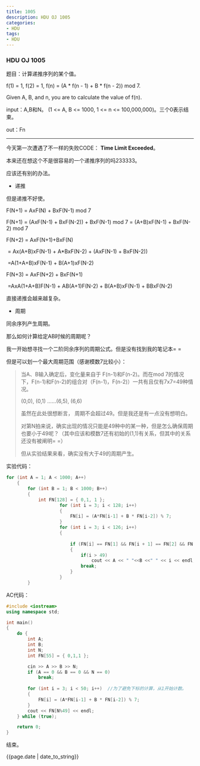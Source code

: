 ```yaml
---
title: 1005
description: HDU OJ 1005
categories:
- HDU
tags:
- HDU
---
```


### HDU OJ 1005

题目：计算递推序列的某个值。

f(1) = 1, f(2) = 1, f(n) = (A * f(n - 1) + B * f(n - 2)) mod 7.

Given A, B, and n, you are to calculate the value of f(n).

input：A,B和N。 (1 <= A, B <= 1000, 1 <= n <= 100,000,000)。三个0表示结束。

out：Fn

----

今天第一次遭遇了不一样的失败CODE： **Time Limit Exceeded**。

本来还在想这个不是很容易的一个递推序列的吗233333。

应该还有别的办法。

- 递推

但是递推不好使。

F(N+1) = AxF(N) + BxF(N-1) mod 7

F(N+1) = (AxF(N-1) + BxF(N-2)) + BxF(N-1) mod 7 = (A+B)xF(N-1)  + BxF(N-2) mod 7

F(N+2) = AxF(N+1)+BxF(N)

​	= Ax(A+B)xF(N-1) + A*BxF(N-2) +  (AxF(N-1) + BxF(N-2)) 

​	=A(1+A+B)xF(N-1) + B(A+1)xF(N-2)

F(N+3) = AxF(N+2) + BxF(N+1)

​	=AxA(1+A+B)F(N-1) + AB(A+1)F(N-2) + B(A+B)xF(N-1) + BBxF(N-2)

直接递推会越来越复杂。

- 周期

同余序列产生周期。

那么如何计算给定AB时候的周期呢？

我一开始想寻找一个二阶同余序列的周期公式。但是没有找到我的笔记本= =

但是可以划一个最大周期范围（感谢模数7比较小）：

> 当A、B输入确定后，变化量来自于 F(n-1)和F(n-2)。而在mod 7的情况下，F(n-1)和F(n-2)的组合对（F(n-1)，F(n-2)）一共有且仅有7x7=49种情况。
>
> (0,0), (0,1) ……(6,5), (6,6)
>
> 虽然在此处很想断言， 周期不会超过49。但是我还是有一点没有想明白。
>
> 对第N拍来说，确实出现的情况只能是49种中的某一种，但是怎么确保周期也要小于49呢？（其中应该和模数7还有初始的(1,1)有关系，但其中的关系还没有被阐明= =）
>
> 但从实验结果来看，确实没有大于49的周期产生。

实验代码：

```C++
for (int A = 1; A < 1000; A++)
	{
		for (int B = 1; B < 1000; B++)
		{
			int FN[128] = { 0,1, 1 };
					for (int i = 3; i < 128; i++)
					{
						FN[i] = (A*FN[i-1] + B * FN[i-2]) % 7;
					}
					for (int i = 3; i < 126; i++)
					{
						
						if (FN[i] == FN[1] && FN[i + 1] == FN[2] && FN[i + 2] == FN[3])
						{
							if(i > 49)
								cout << A << " "<<B <<" " << i << endl;
							break;
						}
					}
		}
```

AC代码：

```C++
#include <iostream>
using namespace std;

int main()
{
	do {
		int A;
		int B;
		int N;
		int FN[55] = { 0,1,1 };

		cin >> A >> B >> N;
		if (A == 0 && B == 0 && N == 0)
			break;
		
		for (int i = 3; i < 50; i++)  //为了避免下标的计算，从1开始计数。
		{
			FN[i] = (A*FN[i-1] + B * FN[i-2]) % 7;
		}
		cout << FN[N%49] << endl;
	} while (true);

    return 0;
}
```



结束。

{{page.date | date_to_string}}



